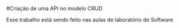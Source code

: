#Criação de uma API no modelo CRUD

Esse trabalho está sendo feito nas aulas de laboratório de Software
